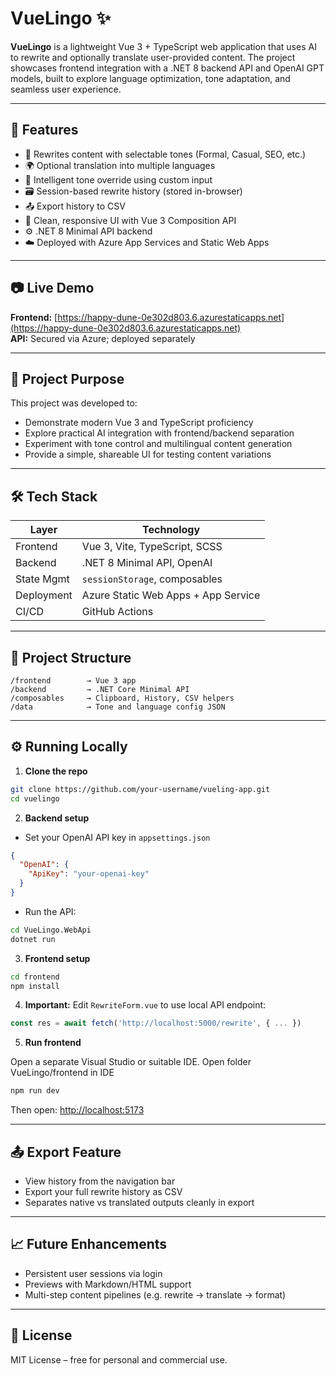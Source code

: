 ﻿# VueLingo ✨

**VueLingo** is a lightweight Vue 3 + TypeScript web application that uses AI to rewrite and optionally translate user-provided content. The project showcases frontend integration with a .NET 8 backend API and OpenAI GPT models, built to explore language optimization, tone adaptation, and seamless user experience.

---

## 🚀 Features

- 🔄 Rewrites content with selectable tones (Formal, Casual, SEO, etc.)
- 🌍 Optional translation into multiple languages
- 🧠 Intelligent tone override using custom input
- 🗃️ Session-based rewrite history (stored in-browser)
- 📤 Export history to CSV
- 🧩 Clean, responsive UI with Vue 3 Composition API
- ⚙️ .NET 8 Minimal API backend
- ☁️ Deployed with Azure App Services and Static Web Apps

---

## 📷 Live Demo

**Frontend:** [https://happy-dune-0e302d803.6.azurestaticapps.net](https://happy-dune-0e302d803.6.azurestaticapps.net)  
**API:** Secured via Azure; deployed separately

---

## 🧠 Project Purpose

This project was developed to:

- Demonstrate modern Vue 3 and TypeScript proficiency
- Explore practical AI integration with frontend/backend separation
- Experiment with tone control and multilingual content generation
- Provide a simple, shareable UI for testing content variations

---

## 🛠️ Tech Stack

| Layer       | Technology                      |
|-------------|----------------------------------|
| Frontend    | Vue 3, Vite, TypeScript, SCSS    |
| Backend     | .NET 8 Minimal API, OpenAI       |
| State Mgmt  | `sessionStorage`, composables    |
| Deployment  | Azure Static Web Apps + App Service |
| CI/CD       | GitHub Actions                   |

---

## 🧪 Project Structure

```
/frontend        → Vue 3 app
/backend         → .NET Core Minimal API
/composables     → Clipboard, History, CSV helpers
/data            → Tone and language config JSON
```

---

## ⚙️ Running Locally

1. **Clone the repo**

```bash
git clone https://github.com/your-username/vueling-app.git
cd vuelingo
```

2. **Backend setup**

- Set your OpenAI API key in `appsettings.json`

```json
{
  "OpenAI": {
    "ApiKey": "your-openai-key"
  }
}
```

- Run the API:

```bash
cd VueLingo.WebApi
dotnet run
```

3. **Frontend setup**

```bash
cd frontend
npm install
```

4. **Important:** Edit `RewriteForm.vue` to use local API endpoint:

```ts
const res = await fetch('http://localhost:5000/rewrite', { ... })
```

5. **Run frontend**

Open a separate Visual Studio or suitable IDE.
Open folder VueLingo/frontend in IDE
```bash
npm run dev
```

Then open: [http://localhost:5173](http://localhost:5173)

---

## 📤 Export Feature

- View history from the navigation bar
- Export your full rewrite history as CSV
- Separates native vs translated outputs cleanly in export

---

## 📈 Future Enhancements

- Persistent user sessions via login
- Previews with Markdown/HTML support
- Multi-step content pipelines (e.g. rewrite → translate → format)

---

## 📄 License

MIT License – free for personal and commercial use.
